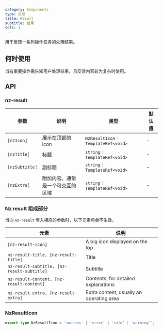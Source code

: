 ```yaml
---
category: Components
type: 反馈
title: Result
subtitle: 结果
cols: 1
---
```


用于反馈一系列操作任务的处理结果。

## 何时使用

当有重要操作需告知用户处理结果，且反馈内容较为复杂时使用。

## API

### nz-result

| 参数 | 说明 | 类型 | 默认值 |
| -------- | ----------- | ---- | ------- |
| `[nzIcon]` | 展示在顶部的 icon  | `NzResultIcon｜TemplateRef<void>` | - |
| `[nzTitle]` | 标题 | `string｜TemplateRef<void>` | - |
| `[nzSubtitle]` | 副标题 | `string｜TemplateRef<void>` | - |
| `[nzExtra]` | 附加内容，通常是一个可交互的区域 | `string｜TemplateRef<void>` | - |

### Nz result 组成部分

当向 `nz-result` 传入相应的参数时，以下元素将会不生效。

| 元素 | 说明 |
| ------- | ----------- |
| `[nz-result-icon]` | A big icon displayed on the top |
| `nz-result-title, [nz-result-title]` | Title |
| `nz-result-subtitle, [nz-result-subtitle]` | Subtitle |
| `nz-result-content, [nz-result-content]` | Contents, for detailed explanations |
| `nz-result-extra, [nz-result-extra]` | Extra content, usually an operating area |

### NzResultIcon

```ts
export type NzResultIcon = 'success' | 'error' | 'info' | 'warning'`;
```
